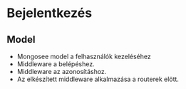 # Bejelentkezés

## Model
- Mongosee model a felhasználók kezeléséhez
- Middleware a belépéshez.
- Middleware az azonosításhoz.
- Az elkészített middleware alkalmazása a routerek elött.
